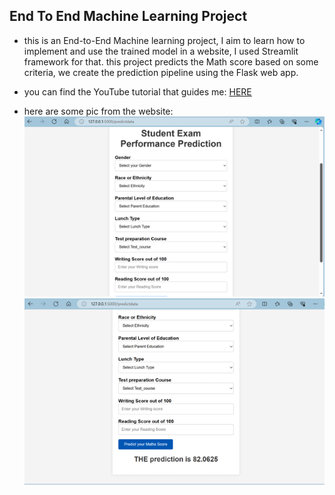 ## End To End Machine Learning Project

- this is an End-to-End Machine learning project, I aim to learn how to implement and use the trained model in a website, I used Streamlit framework for that. this project predicts the Math score based on some criteria, we create the prediction pipeline using the Flask web app.

- you can find the YouTube tutorial that guides me: [HERE](https://www.youtube.com/playlist?list=PLZoTAELRMXVPS-dOaVbAux22vzqdgoGhG)
 

- here are some pic from the website: 
![Alt text](image1.png)
![Alt text](image2.png)
